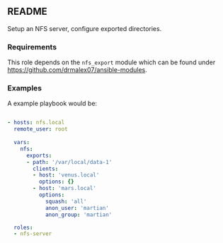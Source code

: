 ## README

Setup an NFS server, configure exported directories.

### Requirements 

This role depends on the `nfs_export` module which can be found under https://github.com/drmalex07/ansible-modules.

### Examples

A example playbook would be:
```yaml

- hosts: nfs.local 
  remote_user: root
  
  vars:     
    nfs:
      exports:
      - path: '/var/local/data-1'
        clients:
        - host: 'venus.local'
          options: {}
        - host: 'mars.local'
          options:
            squash: 'all'
            anon_user: 'martian'
            anon_group: 'martian'

  roles:
  - nfs-server

```
